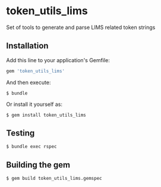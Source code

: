 # token_utils_lims
Set of tools to generate and parse LIMS related token strings


## Installation

Add this line to your application's Gemfile:

```ruby
gem 'token_utils_lims'
```

And then execute:

    $ bundle

Or install it yourself as:

    $ gem install token_utils_lims

## Testing

    $ bundle exec rspec

## Building the gem

    $ gem build token_utils_lims.gemspec
